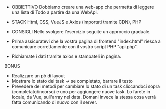 - OBBIETTIVO
Dobbiamo creare una web-app che permetta di leggere una lista di Todo a partire da una WebApi.

- STACK
Html, CSS, VueJS e Axios (importati tramite CDN), PHP

- CONSIGLI
Nello svolgere l’esercizio seguite un approccio graduale.
- Prima assicuratevi che la vostra pagina di frontend "index.html" riesca a comunicare correttamente con il vostro script PHP "api.php".
- Richiamate i dati tramite axios e stampateli in pagina.

BONUS
- Realizzare un pò di layout
- Mostrare lo stato del task → se completato, barrare il testo
- Prevedere dei metodi per cambiare lo stato di un task cliccandoci sopra (completato/incorso) e uno per aggiungere nuove task. Lo farete in locale, da Vue, sull'array nel data. Domani invece la stessa cosa verrà fatta comunicando di nuovo con il server.